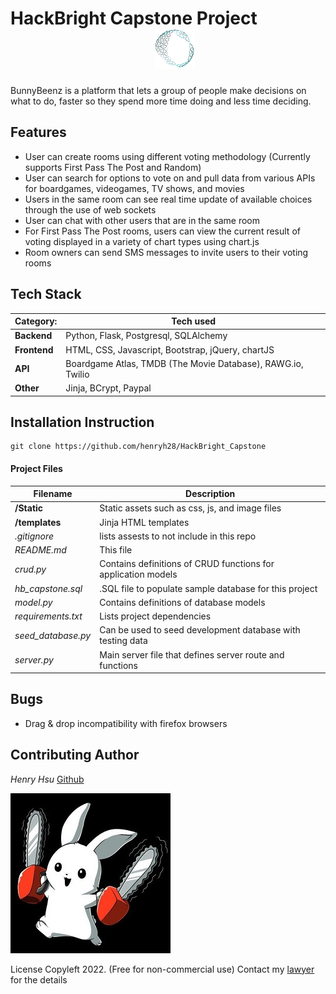 # HackBright Capstone Project &emsp;&emsp;&emsp;&emsp;&emsp;&emsp;&emsp;&emsp; ![logo](static/img/ch_logo.png?raw=true")

BunnyBeenz is a platform that lets a group of people make decisions on what to do, faster so they spend more time doing and less time deciding.

## Features
+ User can create rooms using different voting methodology (Currently supports First Pass The Post and Random)
+ User can search for options to vote on and pull data from various APIs for boardgames, videogames, TV shows, and movies
+ Users in the same room can see real time update of available choices through the use of web sockets
+ User can chat with other users that are in the same room
+ For First Pass The Post rooms, users can view the current result of voting displayed in a variety of chart types using chart.js
+ Room owners can send SMS messages to invite users to their voting rooms


## Tech Stack
Category: | Tech used |
-----------|----------------- |
**Backend** | Python, Flask, Postgresql, SQLAlchemy
**Frontend** | HTML, CSS, Javascript, Bootstrap, jQuery, chartJS
**API** | Boardgame Atlas, TMDB (The Movie Database), RAWG.io, Twilio
**Other** | Jinja, BCrypt, Paypal


## Installation Instruction


```
git clone https://github.com/henryh28/HackBright_Capstone
```


#### Project Files

Filename | Description |
-------- | ----------- |
**/Static** | Static assets such as css, js, and image files
**/templates** | Jinja HTML templates
*.gitignore* | lists assests to not include in this repo
*README.md* | This file
*crud.py* | Contains definitions of CRUD functions for application models
*hb_capstone.sql* | .SQL file to populate sample database for this project
*model.py* | Contains definitions of database models
*requirements.txt* | Lists project dependencies
*seed_database.py* | Can be used to seed development database with testing data
*server.py* | Main server file that defines server route and functions


## Bugs
+ Drag & drop incompatibility with firefox browsers

## Contributing Author
*Henry Hsu* [Github](https://github.com/henryh28)

![My Spirit Animal](static/img/spirit_animal.jpg?raw=true")

License
Copyleft 2022. (Free for non-commercial use)  Contact my [lawyer](mailto:henrys.lawyer@gmail.com) for the details
